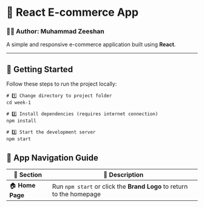 # 🛒 React E-commerce App

### 👨‍💻 Author: **Muhammad Zeeshan**

A simple and responsive e-commerce application built using **React**.

---

## 🚀 Getting Started

Follow these steps to run the project locally:

```Terminal/cmd
# 1️⃣ Change directory to project folder
cd week-1

# 2️⃣ Install dependencies (requires internet connection)
npm install

# 3️⃣ Start the development server
npm start
```

## 🧭 App Navigation Guide

| 🔗 Section       | 📝 Description                                                        |
| ---------------- | --------------------------------------------------------------------- |
| 🏠 **Home Page** | Run `npm start` or click the **Brand Logo** to return to the homepage |
